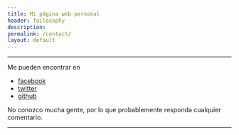 ```yaml
---
title: Mi página web personal
header: failosophy
description:
permalink: /contact/
layout: default
---
```


----------

Me pueden encontrar en

* [facebook](https://www.facebook.com/Abraham.Olivetti/)
* [twitter](https://twitter.com/OlivettiOscar)
* [github](https://github.com/Oiuhukt)


No conozco mucha gente, por lo que probablemente responda cualquier comentario.

-------------
